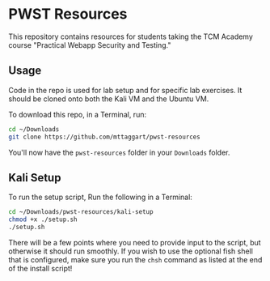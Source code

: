 # PWST Resources

This repository contains resources for students taking the TCM Academy course "Practical Webapp Security and Testing." 

## Usage

Code in the repo is used for lab setup and for specific lab exercises. It should be cloned onto both the Kali VM and the Ubuntu VM.

To download this repo, in a Terminal, run:

```bash
cd ~/Downloads
git clone https://github.com/mttaggart/pwst-resources
```

You'll now have the `pwst-resources` folder in your `Downloads` folder.

## Kali Setup

To run the setup script, Run the following in a Terminal:

```bash
cd ~/Downloads/pwst-resources/kali-setup
chmod +x ./setup.sh
./setup.sh
```

There will be a few points where you need to provide input to the script, but otherwise it should run smoothly. If you wish to use the optional fish shell that is configured, make sure you run the `chsh` command as listed at the end of the install script!

